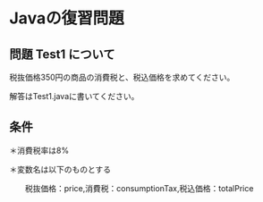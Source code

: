# Javaの復習問題
## 問題 Test1 について
税抜価格350円の商品の消費税と、税込価格を求めてください。

解答はTest1.javaに書いてください。

## 条件
＊消費税率は8%

＊変数名は以下のものとする

　　税抜価格：price,消費税：consumptionTax,税込価格：totalPrice

